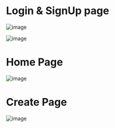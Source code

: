 # Login & SignUp page
![image](https://user-images.githubusercontent.com/73650212/216974193-12158a4a-aa1b-472e-801d-7dab423cc053.png)

![image](https://user-images.githubusercontent.com/73650212/216974246-7857f3dc-654d-409c-a7cb-48e901d48ba5.png)


# Home Page

![image](https://user-images.githubusercontent.com/73650212/216973647-9d101d48-c4dd-4ffc-b4c8-2963ea7c61fe.png)

# Create Page

![image](https://user-images.githubusercontent.com/73650212/216973993-005cb59d-d208-46d8-a9ed-fd52d851f5bc.png)

